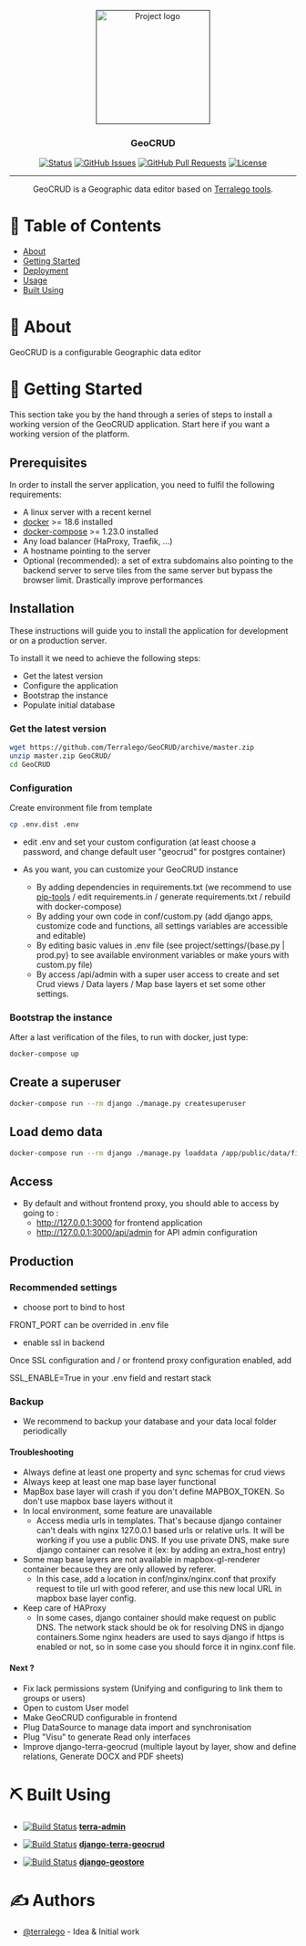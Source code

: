 <p align="center">
  <a href="" rel="noopener">
 <img width=200px height=200px src="https://i.imgur.com/6wj0hh6.jpg" alt="Project logo"></a>
</p>


<h3 align="center">GeoCRUD</h3>

<div align="center">

  [![Status](https://img.shields.io/badge/status-active-success.svg)]()
  [![GitHub Issues](https://img.shields.io/github/issues/Terralego/GeoCRUD.svg)](https://github.com/terralego/geocrud/issues)
  [![GitHub Pull Requests](https://img.shields.io/github/issues-pr/terralego/geocrud.svg)](https://github.com/terralego/geocrud/pulls)
  [![License](https://img.shields.io/badge/license-MIT-blue.svg)](/LICENSE)
  
</div>

---

<p align="center">
    GeoCRUD is a Geographic data editor based on <a href="https://github.com/Terralego">Terralego tools</a>.
</p>

# 📝 Table of Contents

- [About](#about)
- [Getting Started](#getting_started)
- [Deployment](#deployment)
- [Usage](#usage)
- [Built Using](#built_using)


# 🧐 About <a name = "about"></a>

GeoCRUD is a configurable Geographic data editor

# 🏁 Getting Started <a name = "getting_started"></a>

This section take you by the hand through a series of steps to install a
working version of the GeoCRUD application.
Start here if you want a working version of the platform.

## Prerequisites

In order to install the server application, you need to fulfil
the following requirements:

* A linux server with a recent kernel
* [docker](https://docs.docker.com/install/) >= 18.6 installed
* [docker-compose](https://docs.docker.com/compose/install/) >= 1.23.0 installed
* Any load balancer (HaProxy, Traefik, ...)
* A hostname pointing to the server
* Optional (recommended): a set of extra subdomains also pointing to the backend
  server to serve tiles from the same server but bypass the browser limit.
  Drastically improve performances

## Installation

These instructions will guide you to install the application for development or on a production server.

To install it we need to achieve the following steps:

- Get the latest version
- Configure the application
- Bootstrap the instance
- Populate initial database

### Get the latest version

```bash
wget https://github.com/Terralego/GeoCRUD/archive/master.zip
unzip master.zip GeoCRUD/
cd GeoCRUD
```

### Configuration

Create environment file from template

```bash
cp .env.dist .env
```

* edit .env and set your custom configuration (at least choose a password, and change default user "geocrud" for postgres container)

* As you want, you can customize your GeoCRUD instance
  * By adding dependencies in requirements.txt (we recommend to use [pip-tools](https://pypi.org/project/pip-tools/) / edit requirements.in / generate requirements.txt / rebuild with docker-compose)
  * By adding your own code in conf/custom.py (add django apps, customize code and functions, all settings variables are accessible and editable)
  * By editing basic values in .env file (see project/settings/{base.py | prod.py} to see available environment variables or make yours with custom.py file)
  * By access /api/admin with a super user access to create and set Crud views / Data layers / Map base layers et set some other settings.


### Bootstrap the instance

After a last verification of the files, to run with docker, just type:

```bash
docker-compose up
```

## Create a superuser

```bash
docker-compose run --rm django ./manage.py createsuperuser
```

## Load demo data

```bash
docker-compose run --rm django ./manage.py loaddata /app/public/data/fixtures/demo.json
```

## Access

* By default and without frontend proxy, you should able to access by going to :
  * http://127.0.0.1:3000 for frontend application
  * http://127.0.0.1:3000/api/admin for API admin configuration


## Production

### Recommended settings

* choose port to bind to host

FRONT_PORT can be overrided in .env file

* enable ssl in backend

Once SSL configuration and / or frontend proxy configuration enabled, add

SSL_ENABLE=True in your .env field and restart stack


### Backup

* We recommend to backup your database and your data local folder periodically

#### Troubleshooting

* Always define at least one property and sync schemas for crud views
* Always keep at least one map base layer functional
* MapBox base layer will crash if you don't define MAPBOX_TOKEN. So don't use mapbox base layers without it
* In local environment, some feature are unavailable
  * Access media urls in templates. That's because django container can't deals with nginx 127.0.0.1 based urls or relative urls.
  It will be working if you use a public DNS. If you use private DNS, make sure django container can resolve it (ex: by adding an extra_host entry)
* Some map base layers are not available in mapbox-gl-renderer container because they are only allowed by referer.
  * In this case, add a location in conf/nginx/nginx.conf that proxify request to tile url with good referer, and use this new local URL in mapbox base layer config.
* Keep care of HAProxy
  * In some cases, django container should make request on public DNS. The network stack should be ok for resolving DNS in django containers.Some nginx headers are used to says django if https is enabled or not, so in some case you should force it in nginx.conf file.

#### Next ?

- Fix lack permissions system (Unifying and configuring to link them to groups or users)
- Open to custom User model
- Make GeoCRUD configurable in frontend
- Plug DataSource to manage data import and synchronisation
- Plug "Visu" to generate Read only interfaces
- Improve django-terra-geocrud (multiple layout by layer, show and define relations, Generate DOCX and PDF sheets)

 
# ⛏️ Built Using <a name = "built_using"></a> 
  * [![Build Status](https://img.shields.io/gitlab/pipeline/terralego/terra-admin)]()
[**terra-admin**](https://github.com/Terralego/terra-admin)

  * [![Build Status](https://travis-ci.org/Terralego/django-terra-geocrud.svg?branch=master)](https://travis-ci.org/Terralego/django-terra-geocrud)
[**django-terra-geocrud**](https://github.com/Terralego/django-terra-geocrud)
  
  * [![Build Status](https://travis-ci.org/Terralego/django-geostore.svg?branch=master)](https://travis-ci.org/Terralego/django-terra-geocrud)
[**django-geostore**](https://github.com/Terralego/django-geostore)

# ✍️ Authors <a name = "authors"></a>
- [@terralego](https://github.com/terralego) - Idea & Initial work
